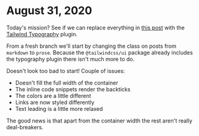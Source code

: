 # August 31, 2020

Today's mission? See if we can replace everything in [this post][styling markdown posts with tailwind css in gatsbyjs] with the [Tailwind Typography] plugin.

From a fresh branch we'll start by changing the class on posts from `markdown` to `prose`. Because the `@tailwindcss/ui` package already includes the typography plugin there isn't much more to do.

Doesn't look too bad to start! Couple of issues:

- Doesn't fill the full width of the container
- The inline code snippets render the backticks
- The colors are a little different
- Links are now styled differently
- Text leading is a little more relaxed

The good news is that apart from the container width the rest aren't really deal-breakers.

[tailwind typography]: https://tailwindcss.com/docs/typography-plugin
[styling markdown posts with tailwind css in gatsbyjs]: https://tjaddison.com/blog/2019/08/styling-markdown-tailwind-gatsby/

